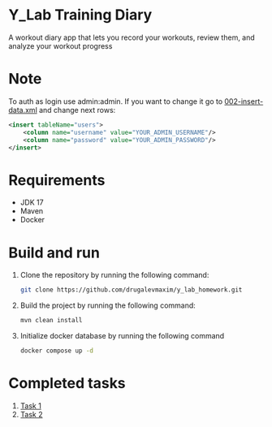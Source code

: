 # Y_Lab Training Diary

A workout diary app that lets you record your workouts, review them, and analyze your workout progress

# Note 

To auth as login use admin:admin. If you want to change it go to [002-insert-data.xml](src/main/resources/database/002-insert-data.xml) and change next rows:
```xml
<insert tableName="users">
    <column name="username" value="YOUR_ADMIN_USERNAME"/>
    <column name="password" value="YOUR_ADMIN_PASSWORD"/>
</insert>
```

# Requirements

- JDK 17
- Maven
- Docker

# Build and run

1. Clone the repository by running the following command:
    ```bash
    git clone https://github.com/drugalevmaxim/y_lab_homework.git
    ```
2. Build the project by running the following command:
    ```bash
   mvn clean install
   ```
3. Initialize docker database by running the following command
   ```bash
   docker compose up -d
   ```
   
# Completed tasks

1. [Task 1](../../pull/1/)
2. [Task 2](../../pull/2/)